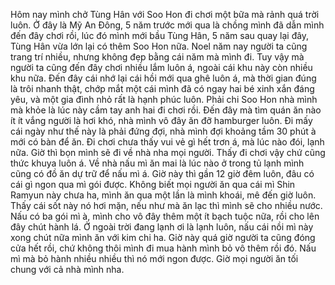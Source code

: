 Hôm nay mình chở Tùng Hân với Soo Hon đi chơi một bữa mà rảnh quá trời luôn. Ở đây là Mỹ An Đông, 5 năm trước mới qua là chồng mình đã dẫn mình đến đây chơi rồi, lúc đó mình mới bầu Tùng Hân, 5 năm sau quay lại đây, Tùng Hân vừa lớn lại có thêm Soo Hon nữa. Noel năm nay người ta cũng trang trí nhiều, nhưng không đẹp bằng cái năm mà mình đi. Tuy vậy mà người ta cũng đến đây chơi nhiều lắm luôn á, ngoài cái khu này còn nhiều khu nữa. Đến đây cái nhớ lại cái hồi mới qua ghê luôn á, mà thời gian đúng là trôi nhanh thật, chớp mắt một cái mình đã có ngay hai bé xinh xắn đáng yêu, và một gia đình nhỏ rất là hạnh phúc luôn. Phải chi Soo Hon nhà mình mà khỏe là lúc này cầm tay anh hai đi chơi rồi. Đến đây mà tìm quán ăn nào ít ít vắng người là hơi khó, nhà mình vô đây ăn đỡ hamburger luôn. Đi mấy cái ngày như thế này là phải đứng đợi, nhà mình đợi khoảng tầm 30 phút à mới có bàn để ăn. Đi chơi chưa thấy vui vẻ gì hết trơn á, mà lúc nào đói, lạnh nữa. Giờ thì bọn mình sẽ đi về nhà nha mọi người. Thấy đi chơi vậy chứ cũng thức khuya luôn á. Về nhà nấu mì ăn mai là lúc nào ở trong tủ lạnh mình cũng có đồ ăn dự trữ để nấu mì á. Giờ này thì gần 12 giờ đêm luôn, đâu có cái gì ngon qua mì gói được. Không biết mọi người ăn qua cái mì Shin Ramyun này chưa ha, mình ăn qua một lần là mình khoái, mê đến giờ luôn. Thấy cái sốt này nó hơi mặn, nếu như mà ăn lạc thì mình sẽ cho nhiều nước. Nấu có ba gói mì à, mình cho vô đây thêm một ít bạch tuộc nữa, rồi cho lên đây chút hành lá. Ở ngoài trời đang lạnh ơi là lạnh luôn, nấu cái nồi mì này xong chút nữa mình ăn với kim chi ha. Giờ này quá giờ người ta cũng đóng cửa hết rồi, chứ không thôi mình đi mua hành mình bỏ vô thêm rồi đó. Nấu mì mà bỏ hành nhiều nhiều thì nó mới ngon được. Giờ mọi người ăn tối chung với cả nhà mình nha. 